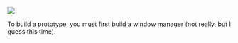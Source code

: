![](https://db-feed.s3.us-east-1.amazonaws.com/next-s3-uploads/ca799a2e-ab21-4fab-ab1e-3a21ab37c148/gif-2022-10-17_20-12-24.gif)

To build a prototype, you must first build a window manager (not really, but I guess this time).